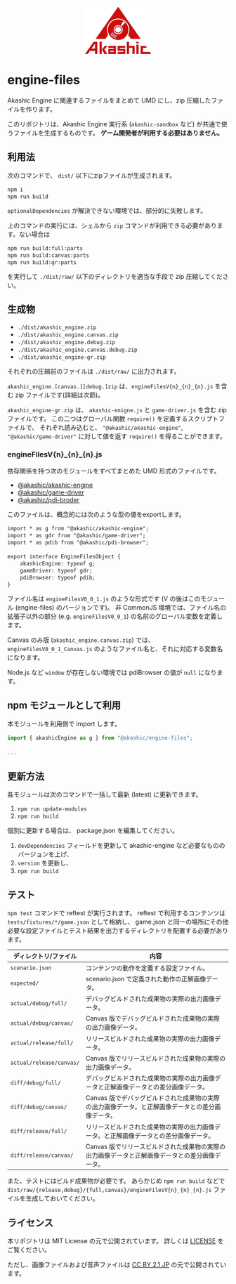 <p align="center">
<img src="https://github.com/akashic-games/engine-files/blob/master/img/akashic.png"/>
</p>

# engine-files

Akashic Engine に関連するファイルをまとめて UMD にし、zip 圧縮したファイルを作ります。

このリポジトリは、Akashic Engine 実行系 (`akashic-sandbox` など) が共通で使うファイルを生成するものです。
**ゲーム開発者が利用する必要はありません。**

## 利用法

次のコマンドで、 `dist/` 以下にzipファイルが生成されます。

```
npm i
npm run build
```

`optionalDependencies` が解決できない環境では、部分的に失敗します。

上のコマンドの実行には、シェルから `zip` コマンドが利用できる必要があります。ない場合は

```
npm run build:full:parts
npm run build:canvas:parts
npm run build:gr:parts
```

を実行して `./dist/raw/` 以下のディレクトリを適当な手段で zip 圧縮してください。

## 生成物

* `./dist/akashic_engine.zip`
* `./dist/akashic_engine.canvas.zip`
* `./dist/akashic_engine.debug.zip`
* `./dist/akashic_engine.canvas.debug.zip`
* `./dist/akashic_engine-gr.zip`

それぞれの圧縮前のファイルは `./dist/raw/` に出力されます。

`akashic_engine.[canvas.][debug.]zip` は、`engineFilesV{n}_{n}_{n}.js` を含む zip ファイルです(詳細は次節)。

`akashic_engine-gr.zip` は、 `akashic-enigne.js` と `game-driver.js` を含む zip ファイルです。
この二つはグローバル関数 `require()` を定義するスクリプトファイルで、
それぞれ読み込むと、 `"@akashic/akashic-engine"`, `"@akashic/game-driver"` に対して値を返す `require()` を得ることができます。

### engineFilesV{n}\_{n}\_{n}.js

依存関係を持つ次のモジュールをすべてまとめた UMD 形式のファイルです。

* [@akashic/akashic-engine](https://github.com/akashic-games/akashic-engine)
* [@akashic/game-driver](https://github.com/akashic-games/game-driver)
* [@akashic/pdi-broder](https://github.com/akashic-games/pdi-browser)

このファイルは、概念的には次のような型の値をexportします。

```
import * as g from "@akashic/akashic-engine";
import * as gdr from "@akashic/game-driver";
import * as pdib from "@akashic/pdi-browser";

export interface EngineFilesObject {
    akashicEngine: typeof g;
    gameDriver: typeof gdr;
    pdiBrowser: typeof pdib;
}
```

ファイル名は `engineFilesV0_0_1.js` のような形式です (V の後はこのモジュール (engine-files) のバージョンです)。
非 CommonJS 環境では、ファイル名の拡張子以外の部分 (e.g. `engineFilesV0_0_1`) の名前のグローバル変数を定義します。

Canvas のみ版 (`akashic_engine.canvas.zip`) では、 `engineFilesV0_0_1_Canvas.js` のようなファイル名と、それに対応する変数名になります。

Node.js など `window` が存在しない環境では pdiBrowser の値が `null` になります。

## npm モジュールとして利用

本モジュールを利用側で import します。

```javascript
import { akashicEngine as g } from "@akashic/engine-files";

...

```

## 更新方法

各モジュールは次のコマンドで一括して最新 (latest) に更新できます。

1. `npm run update-modules`
2. `npm run build`

個別に更新する場合は、 package.json を編集してください。

1. `devDependencies` フィールドを更新して akashic-engine など必要なもののバージョンを上げ、
2. `version` を更新し、
3. `npm run build`

## テスト

`npm test` コマンドで reftest が実行されます。
reftest で利用するコンテンツは `tests/fixtures/*/game.json` として格納し、 game.json と同一の場所にその他必要な設定ファイルとテスト結果を出力するディレクトリを配置する必要があります。

| ディレクトリ/ファイル | 内容 |
| ------------- | ------------- |
| `scenario.json` | コンテンツの動作を定義する設定ファイル。 |
| `expected/` | scenario.json で定義された動作の正解画像データ。 |
| `actual/debug/full/` | デバッグビルドされた成果物の実際の出力画像データ。 |
| `actual/debug/canvas/` | Canvas 版でデバッグビルドされた成果物の実際の出力画像データ。 |
| `actual/release/full/` | リリースビルドされた成果物の実際の出力画像データ。 |
| `actual/release/canvas/` | Canvas 版でリリースビルドされた成果物の実際の出力画像データ。 |
| `diff/debug/full/` | デバッグビルドされた成果物の実際の出力画像データと正解画像データとの差分画像データ。 |
| `diff/debug/canvas/` | Canvas 版でデバッグビルドされた成果物の実際の出力画像データ。と正解画像データとの差分画像データ。 |
| `diff/release/full/` | リリースビルドされた成果物の実際の出力画像データ。と正解画像データとの差分画像データ。 |
| `diff/release/canvas/` | Canvas 版でリリースビルドされた成果物の実際の出力画像データと正解画像データとの差分画像データ。 |

また、テストにはビルド成果物が必要です。
あらかじめ `npm run build` などで `dist/raw/{release,debug}/{full,canvas}/engineFilesV{n}_{n}_{n}.js` ファイルを生成しておいてください。

## ライセンス
本リポジトリは MIT License の元で公開されています。
詳しくは [LICENSE](https://github.com/akashic-games/engine-files/blob/master/LICENSE) をご覧ください。

ただし、画像ファイルおよび音声ファイルは
[CC BY 2.1 JP](https://creativecommons.org/licenses/by/2.1/jp/) の元で公開されています。
